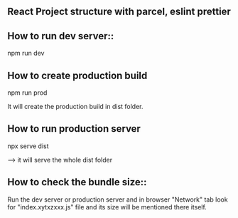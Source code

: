 ##  React Project structure  with parcel, eslint prettier

##  How to run dev server::

npm run dev


## How to create production build

npm run prod

It will create the production build in dist folder.

##  How to run production server

npx serve dist

--> it will serve the whole dist folder


## How to check the bundle size::

Run the dev server or production server and in browser "Network" tab
look for "index.xytxzxxx.js" file and its size will be mentioned there itself.
